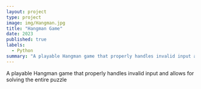 ```yaml
---
layout: project
type: project
image: img/Hangman.jpg
title: "Hangman Game"
date: 2023
published: true
labels:
  - Python
summary: "A playable Hangman game that properly handles invalid input and allows for solving the entire puzzle"
---
```


A playable Hangman game that properly handles invalid input and allows for solving the entire puzzle
